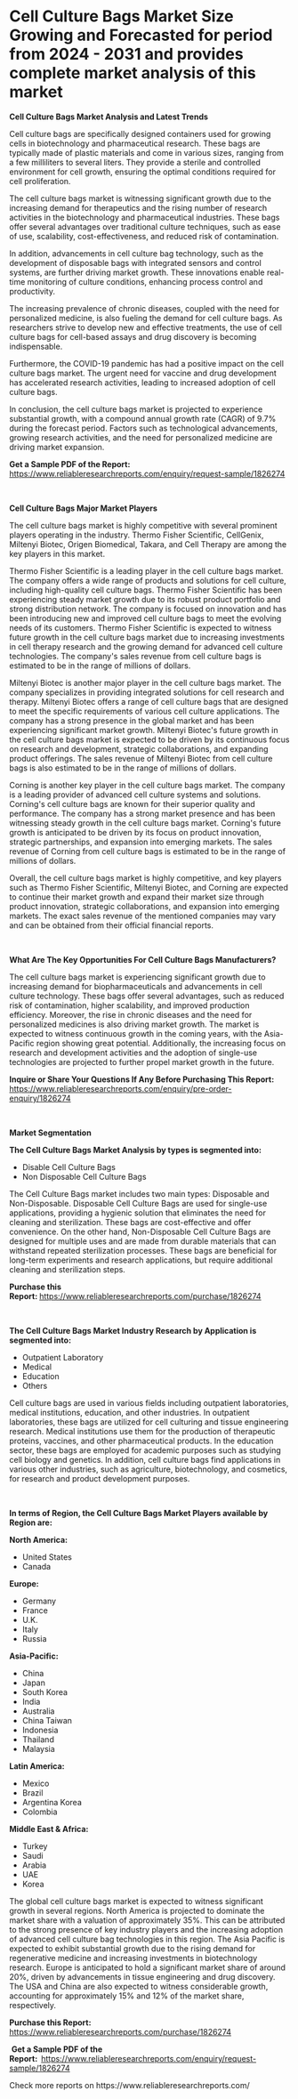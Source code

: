 <p><h1>Cell Culture Bags Market Size Growing and Forecasted for period from 2024 - 2031 and provides complete market analysis of this market</h1></p><p><strong>Cell Culture Bags Market Analysis and Latest Trends</strong></p>
<p><p>Cell culture bags are specifically designed containers used for growing cells in biotechnology and pharmaceutical research. These bags are typically made of plastic materials and come in various sizes, ranging from a few milliliters to several liters. They provide a sterile and controlled environment for cell growth, ensuring the optimal conditions required for cell proliferation.</p><p>The cell culture bags market is witnessing significant growth due to the increasing demand for therapeutics and the rising number of research activities in the biotechnology and pharmaceutical industries. These bags offer several advantages over traditional culture techniques, such as ease of use, scalability, cost-effectiveness, and reduced risk of contamination.</p><p>In addition, advancements in cell culture bag technology, such as the development of disposable bags with integrated sensors and control systems, are further driving market growth. These innovations enable real-time monitoring of culture conditions, enhancing process control and productivity.</p><p>The increasing prevalence of chronic diseases, coupled with the need for personalized medicine, is also fueling the demand for cell culture bags. As researchers strive to develop new and effective treatments, the use of cell culture bags for cell-based assays and drug discovery is becoming indispensable.</p><p>Furthermore, the COVID-19 pandemic has had a positive impact on the cell culture bags market. The urgent need for vaccine and drug development has accelerated research activities, leading to increased adoption of cell culture bags.</p><p>In conclusion, the cell culture bags market is projected to experience substantial growth, with a compound annual growth rate (CAGR) of 9.7% during the forecast period. Factors such as technological advancements, growing research activities, and the need for personalized medicine are driving market expansion.</p></p>
<p><strong>Get a Sample PDF of the Report:&nbsp;</strong> <a href="https://www.reliableresearchreports.com/enquiry/request-sample/1826274">https://www.reliableresearchreports.com/enquiry/request-sample/1826274</a></p>
<p>&nbsp;</p>
<p><strong>Cell Culture Bags Major Market Players</strong></p>
<p><p>The cell culture bags market is highly competitive with several prominent players operating in the industry. Thermo Fisher Scientific, CellGenix, Miltenyi Biotec, Origen Biomedical, Takara, and Cell Therapy are among the key players in this market.</p><p>Thermo Fisher Scientific is a leading player in the cell culture bags market. The company offers a wide range of products and solutions for cell culture, including high-quality cell culture bags. Thermo Fisher Scientific has been experiencing steady market growth due to its robust product portfolio and strong distribution network. The company is focused on innovation and has been introducing new and improved cell culture bags to meet the evolving needs of its customers. Thermo Fisher Scientific is expected to witness future growth in the cell culture bags market due to increasing investments in cell therapy research and the growing demand for advanced cell culture technologies. The company's sales revenue from cell culture bags is estimated to be in the range of millions of dollars.</p><p>Miltenyi Biotec is another major player in the cell culture bags market. The company specializes in providing integrated solutions for cell research and therapy. Miltenyi Biotec offers a range of cell culture bags that are designed to meet the specific requirements of various cell culture applications. The company has a strong presence in the global market and has been experiencing significant market growth. Miltenyi Biotec's future growth in the cell culture bags market is expected to be driven by its continuous focus on research and development, strategic collaborations, and expanding product offerings. The sales revenue of Miltenyi Biotec from cell culture bags is also estimated to be in the range of millions of dollars.</p><p>Corning is another key player in the cell culture bags market. The company is a leading provider of advanced cell culture systems and solutions. Corning's cell culture bags are known for their superior quality and performance. The company has a strong market presence and has been witnessing steady growth in the cell culture bags market. Corning's future growth is anticipated to be driven by its focus on product innovation, strategic partnerships, and expansion into emerging markets. The sales revenue of Corning from cell culture bags is estimated to be in the range of millions of dollars.</p><p>Overall, the cell culture bags market is highly competitive, and key players such as Thermo Fisher Scientific, Miltenyi Biotec, and Corning are expected to continue their market growth and expand their market size through product innovation, strategic collaborations, and expansion into emerging markets. The exact sales revenue of the mentioned companies may vary and can be obtained from their official financial reports.</p></p>
<p>&nbsp;</p>
<p><strong>What Are The Key Opportunities For Cell Culture Bags Manufacturers?</strong></p>
<p><p>The cell culture bags market is experiencing significant growth due to increasing demand for biopharmaceuticals and advancements in cell culture technology. These bags offer several advantages, such as reduced risk of contamination, higher scalability, and improved production efficiency. Moreover, the rise in chronic diseases and the need for personalized medicines is also driving market growth. The market is expected to witness continuous growth in the coming years, with the Asia-Pacific region showing great potential. Additionally, the increasing focus on research and development activities and the adoption of single-use technologies are projected to further propel market growth in the future.</p></p>
<p><strong>Inquire or Share Your Questions If Any Before Purchasing This Report:</strong> <a href="https://www.reliableresearchreports.com/enquiry/pre-order-enquiry/1826274">https://www.reliableresearchreports.com/enquiry/pre-order-enquiry/1826274</a></p>
<p>&nbsp;</p>
<p><strong>Market Segmentation</strong></p>
<p><strong>The Cell Culture Bags Market Analysis by types is segmented into:</strong></p>
<p><ul><li>Disable Cell Culture Bags</li><li>Non Disposable Cell Culture Bags</li></ul></p>
<p><p>The Cell Culture Bags market includes two main types: Disposable and Non-Disposable. Disposable Cell Culture Bags are used for single-use applications, providing a hygienic solution that eliminates the need for cleaning and sterilization. These bags are cost-effective and offer convenience. On the other hand, Non-Disposable Cell Culture Bags are designed for multiple uses and are made from durable materials that can withstand repeated sterilization processes. These bags are beneficial for long-term experiments and research applications, but require additional cleaning and sterilization steps.</p></p>
<p><strong>Purchase this Report:&nbsp;</strong><a href="https://www.reliableresearchreports.com/purchase/1826274">https://www.reliableresearchreports.com/purchase/1826274</a></p>
<p>&nbsp;</p>
<p><strong>The Cell Culture Bags Market Industry Research by Application is segmented into:</strong></p>
<p><ul><li>Outpatient Laboratory</li><li>Medical</li><li>Education</li><li>Others</li></ul></p>
<p><p>Cell culture bags are used in various fields including outpatient laboratories, medical institutions, education, and other industries. In outpatient laboratories, these bags are utilized for cell culturing and tissue engineering research. Medical institutions use them for the production of therapeutic proteins, vaccines, and other pharmaceutical products. In the education sector, these bags are employed for academic purposes such as studying cell biology and genetics. In addition, cell culture bags find applications in various other industries, such as agriculture, biotechnology, and cosmetics, for research and product development purposes.</p></p>
<p>&nbsp;</p>
<p><strong>In terms of Region, the Cell Culture Bags Market Players available by Region are:</strong></p>
<p>
    <p> <strong> North America: </strong>
        <ul>
            <li>United States</li>
            <li>Canada</li>
        </ul>
        </p> 
    <p> <strong> Europe: </strong>
        <ul>
            <li>Germany</li>
            <li>France</li>
            <li>U.K.</li>
            <li>Italy</li>
            <li>Russia</li>
        </ul>
        </p> 
    <p> <strong> Asia-Pacific: </strong>
        <ul>
            <li>China</li>
            <li>Japan</li>
            <li>South Korea</li>
            <li>India</li>
            <li>Australia</li>
            <li>China Taiwan</li>
            <li>Indonesia</li>
            <li>Thailand</li>
            <li>Malaysia</li>
        </ul>
        </p> 
    <p> <strong> Latin America: </strong>
        <ul>
            <li>Mexico</li>
            <li>Brazil</li>
            <li>Argentina Korea</li>
            <li>Colombia</li>
        </ul>
        </p> 
    <p> <strong> Middle East & Africa: </strong>
        <ul>
            <li>Turkey</li>
            <li>Saudi</li>
            <li>Arabia</li>
            <li>UAE</li>
            <li>Korea</li>
        </ul>
    </p>
    </p>
<p><p>The global cell culture bags market is expected to witness significant growth in several regions. North America is projected to dominate the market share with a valuation of approximately 35%. This can be attributed to the strong presence of key industry players and the increasing adoption of advanced cell culture bag technologies in this region. The Asia Pacific is expected to exhibit substantial growth due to the rising demand for regenerative medicine and increasing investments in biotechnology research. Europe is anticipated to hold a significant market share of around 20%, driven by advancements in tissue engineering and drug discovery. The USA and China are also expected to witness considerable growth, accounting for approximately 15% and 12% of the market share, respectively.</p></p>
<p><strong>Purchase this Report: </strong><a href="https://www.reliableresearchreports.com/purchase/1826274">https://www.reliableresearchreports.com/purchase/1826274</a></p>
<p>&nbsp;<strong>Get a Sample PDF of the Report:&nbsp;&nbsp;</strong><a href="https://www.reliableresearchreports.com/enquiry/request-sample/1826274">https://www.reliableresearchreports.com/enquiry/request-sample/1826274</a></p>
<p><strong></strong></p>
<p>Check more reports on https://www.reliableresearchreports.com/</p>
